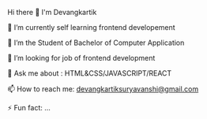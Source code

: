  Hi there 👋
    I'm Devangkartik
    
🔭 I’m currently self learning frontend developement

🌱 I’m the Student of Bachelor of Computer Application

🤔 I’m looking for job of frontend development

💬 Ask me about : HTML&CSS/JAVASCRIPT/REACT

📫 How to reach me: devangkartiksuryavanshi@gmail.com

⚡ Fun fact: ...

